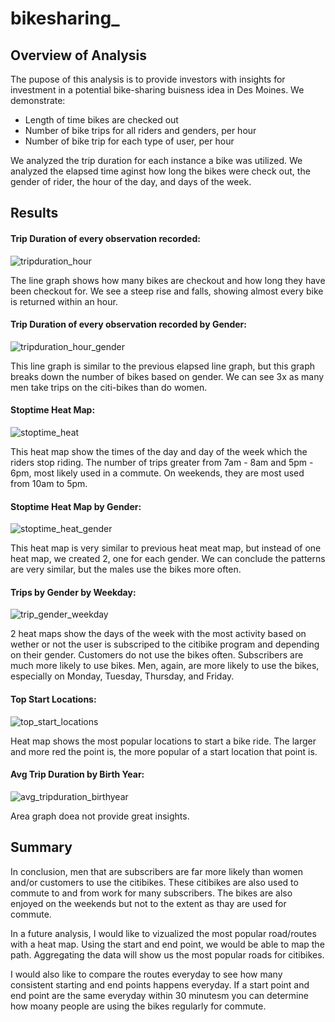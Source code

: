 # bikesharing_

## Overview of Analysis
The pupose of this analysis is to provide investors with insights for investment in a potential bike-sharing buisness idea in Des Moines. We demonstrate:
* Length of time bikes are checked out
* Number of bike trips for all riders and genders, per hour
* Number of bike trip for each type of user, per hour

We analyzed the trip duration for each instance a bike was utilized. We analyzed the elapsed time aginst how long the bikes were check out, the gender of rider, the hour of the day, and days of the week.

## Results

#### Trip Duration of every observation recorded:

![tripduration_hour](https://user-images.githubusercontent.com/99375741/173982109-793a8f0c-cf98-45db-934b-f3be8e548955.png)

The line graph shows how many bikes are checkout and how long they have been checkout for. We see a steep rise and falls, showing almost every bike is returned within an hour.




#### Trip Duration of every observation recorded by Gender:

![tripduration_hour_gender](https://user-images.githubusercontent.com/99375741/173977664-3cb4806a-f1cc-4ad8-8b71-61f4b82fc15a.png)

This line graph is similar to the previous elapsed line graph, but this graph breaks down the number of bikes based on gender. We can see 3x as many men take trips on the citi-bikes than do women.




#### Stoptime Heat Map:

![stoptime_heat](https://user-images.githubusercontent.com/99375741/173977869-042013bd-43d1-45e1-b152-eef17e59d359.png)

This heat map show the times of the day and day of the week which the riders stop riding. The number of trips greater from 7am - 8am and 5pm - 6pm, most likely used in a commute. On weekends, they are most used from 10am to 5pm.




#### Stoptime Heat Map by Gender:

![stoptime_heat_gender](https://user-images.githubusercontent.com/99375741/173977885-ffc958b4-8c52-49c4-b358-5719cba3c42d.png)

This heat map is very similar to previous heat meat map, but instead of one heat map, we created 2, one for each gender. We can conclude the patterns are very similar, but the males use the bikes more often.




#### Trips by Gender by Weekday:

![trip_gender_weekday](https://user-images.githubusercontent.com/99375741/173978119-c1741d3f-66de-4da0-8bd5-52b07f1ed228.png)

2 heat maps show the days of the week with the most activity based on wether or not the user is subscriped to the citibike program and depending on their gender. Customers do not use the bikes often. Subscribers are much more likely to use bikes. Men, again, are more likely to use the bikes, especially on Monday, Tuesday, Thursday, and Friday. 




#### Top Start Locations:

![top_start_locations](https://user-images.githubusercontent.com/99375741/173978153-e90c46ae-906f-4065-b536-b029a7616d3c.png)

Heat map shows the most popular locations to start a bike ride. The larger and more red the point is, the more popular of a start location that point is.




#### Avg Trip Duration by Birth Year:

![avg_tripduration_birthyear](https://user-images.githubusercontent.com/99375741/173978271-eac989f5-87f4-4e1d-b4d8-4e818421237d.png)

Area graph doea not provide great insights. 




## Summary

In conclusion, men that are subscribers are far more likely than women and/or customers to use the citibikes. These citibikes are also used to commute to and from work for many subscribers. The bikes are also enjoyed on the weekends but not to the extent as thay are used for commute.

In a future analysis, I would like to vizualized the most popular road/routes with a heat map. Using the start and end point, we would be able to map the path. Aggregating the data will show us the most popular roads for citibikes.

I would also like to compare the routes everyday to see how many consistent starting and end points happens everyday. If a start point and end point are the same everyday within 30 minutesm you can determine how moany people are using the bikes regularly for commute.

